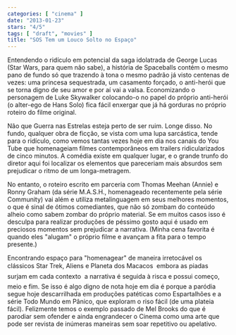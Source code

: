 ```yaml
---
categories: [ "cinema" ]
date: "2013-01-23"
stars: "4/5"
tags: [ "draft", "movies" ]
title: "SOS Tem um Louco Solto no Espaço"
---
```

Entendendo o ridículo em potencial da saga idolatrada de George
Lucas (Star Wars, para quem não sabe), a história de Spaceballs
contém o mesmo pano de fundo só que trazendo à tona o mesmo padrão
já visto centenas de vezes: uma princesa sequestrada, um casamento
forçado, o anti-herói que se torna digno de seu amor e por aí vai a
valsa. Economizando o personagem de Luke Skywalker colocando-o no papel
do próprio anti-herói (o alter-ego de Hans Solo) fica fácil enxergar
que já há gorduras no próprio roteiro do filme original.

Não que Guerra nas Estrelas esteja perto de ser ruim. Longe disso. No
fundo, qualquer obra de ficção, se vista com uma lupa sarcástica, tende
para o ridículo, como vemos tantas vezes hoje em dia nos canais do You
Tube que homenageiam filmes contemporâneos em trailers ridicularizados
de cinco minutos. A comédia existe em qualquer lugar, e o grande trunfo
do diretor aqui foi localizar os elementos que pareceriam mais absurdos
sem prejudicar o ritmo de um longa-metragem.

No entanto, o roteiro escrito em parceria com Thomas Meehan (Annie) e
Ronny Graham (da série M.A.S.H., homenageado recentemente pela série
Community) vai além e utiliza metalinguagem em seus melhores momentos,
o que é sinal de ótimos comediantes, que não só zombam do conteúdo
alheio como sabem zombar do próprio material. Se em muitos casos isso
é desculpa para realizar produções de péssimo gosto aqui é usado
em preciosos momentos sem prejudicar a narrativa. (Minha cena favorita
é quando eles "alugam" o próprio filme e avançam a fita para o tempo
presente.)

Encontrando espaço para "homenagear" de maneira irretocável os
clássicos Star Trek, Aliens e Planeta dos Macacos  embora as piadas
surjam em cada contexto  a narrativa é seguida à risca e possui
começo, meio e fim. Se isso é algo digno de nota hoje em dia é
porque a paródia segue hoje descarrilhada em produções patéticas
como Espartalhões e a série Todo Mundo em Pânico, que exploram o riso
fácil (de uma plateia fácil). Felizmente temos o exemplo passado de Mel
Brooks do que é parodiar sem ofender e ainda engrandecer o Cinema como
uma arte que pode ser revista de inúmeras maneiras sem soar repetitivo
ou apelativo.


